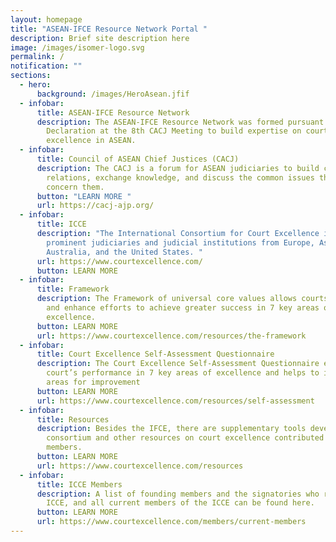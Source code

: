 ```yaml
---
layout: homepage
title: "ASEAN-IFCE Resource Network Portal "
description: Brief site description here
image: /images/isomer-logo.svg
permalink: /
notification: ""
sections:
  - hero:
      background: /images/HeroAsean.jfif
  - infobar:
      title: ASEAN-IFCE Resource Network
      description: The ASEAN-IFCE Resource Network was formed pursuant to the Hanoi
        Declaration at the 8th CACJ Meeting to build expertise on court
        excellence in ASEAN.
  - infobar:
      title: Council of ASEAN Chief Justices (CACJ)
      description: The CACJ is a forum for ASEAN judiciaries to build closer
        relations, exchange knowledge, and discuss the common issues that
        concern them.
      button: "LEARN MORE "
      url: https://cacj-ajp.org/
  - infobar:
      title: ICCE
      description: "The International Consortium for Court Excellence includes
        prominent judiciaries and judicial institutions from Europe, Asia,
        Australia, and the United States. "
      url: https://www.courtexcellence.com/
      button: LEARN MORE
  - infobar:
      title: Framework
      description: The Framework of universal core values allows courts to self-assess
        and enhance efforts to achieve greater success in 7 key areas of court
        excellence.
      button: LEARN MORE
      url: https://www.courtexcellence.com/resources/the-framework
  - infobar:
      title: Court Excellence Self-Assessment Questionnaire
      description: The Court Excellence Self-Assessment Questionnaire evaluates a
        court’s performance in 7 key areas of excellence and helps to identify
        areas for improvement
      button: LEARN MORE
      url: https://www.courtexcellence.com/resources/self-assessment
  - infobar:
      title: Resources
      description: Besides the IFCE, there are supplementary tools developed by the
        consortium and other resources on court excellence contributed by ICCE
        members.
      button: LEARN MORE
      url: https://www.courtexcellence.com/resources
  - infobar:
      title: ICCE Members
      description: A list of founding members and the signatories who represent the
        ICCE, and all current members of the ICCE can be found here.
      button: LEARN MORE
      url: https://www.courtexcellence.com/members/current-members
---
```


